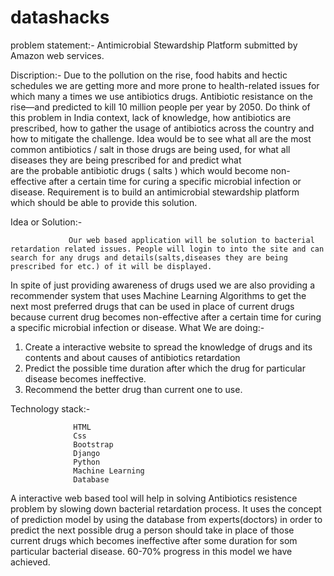 # datashacks
problem statement:- Antimicrobial Stewardship Platform submitted by Amazon web services.

Discription:- Due to the pollution on the rise, food habits and hectic schedules we are getting 
              more and more prone to health-related issues for which many a times we use 
              antibiotics drugs. Antibiotic resistance on the rise—and predicted to kill 10 million people per year by 
              2050. Do think of this problem in India context, lack of knowledge, how antibiotics 
              are prescribed, how to gather the usage of antibiotics across the country and how to 
              mitigate the challenge. Idea would be to see what all are the most common antibiotics / salt in those drugs 
              are being used, for what all diseases they are being prescribed for and predict what   
              are the probable antibiotic drugs ( salts ) which would become non-effective after a 
              certain time for curing a specific microbial infection or disease. Requirement is to 
              build an antimicrobial stewardship platform which should be able to provide this 
              solution.

Idea or Solution:-

                 Our web based application will be solution to bacterial retardation related issues. People will login to into the site and can search for any drugs and details(salts,diseases they are being prescribed for etc.) of it will be displayed.
In spite of just providing awareness of drugs used we are also providing a recommender system that uses Machine Learning Algorithms to get the next most preferred drugs that can be used in place of current drugs because current drug becomes non-effective after a certain time for curing a specific microbial infection or disease.
What We are doing:-
1. Create a interactive website to spread the knowledge of drugs and its contents and about causes of antibiotics retardation
2. Predict the possible time duration after which the drug for particular disease becomes ineffective.
3. Recommend the better drug than current one to use.
   
   
 Technology stack:-
     
                  HTML
                  Css
                  Bootstrap
                  Django
                  Python
                  Machine Learning
                  Database
                  
A interactive web based tool will help in solving Antibiotics resistence problem by slowing down bacterial retardation process. It uses the concept of prediction model by using the database from experts(doctors) in order to predict the next possible drug a person should take in place of those current drugs which becomes ineffective after some duration for som particular bacterial disease.
60-70% progress in this model we have achieved.
